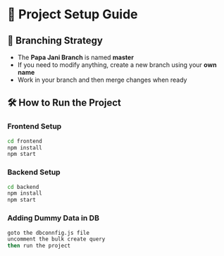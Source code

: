 # 🚀 Project Setup Guide  

## 📌 Branching Strategy  
- The **Papa Jani Branch** is named **master**  
- If you need to modify anything, create a new branch using your **own name**  
- Work in your branch and then merge changes when ready  

## 🛠️ How to Run the Project  

### Frontend Setup  
```sh
cd frontend
npm install
npm start
```
### Backend Setup  
```sh
cd backend
npm install
npm start
```

### Adding  Dummy Data in DB
```sh
goto the dbconnfig.js file
uncomment the bulk create query
then run the project
```
